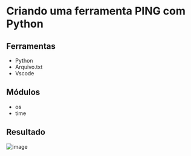 # Criando uma ferramenta PING com Python

## Ferramentas 
- Python
- Arquivo.txt
- Vscode

## Módulos 
- os 
- time 

## Resultado

![image](https://user-images.githubusercontent.com/112202208/220709960-26f9021c-ace5-44e8-a9ca-cf92d0941a94.png)

